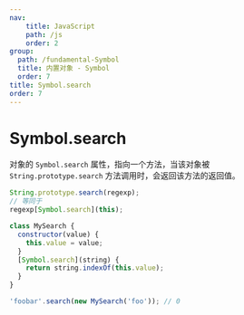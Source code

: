 ```yaml
---
nav:
    title: JavaScript
    path: /js
    order: 2
group:
  path: /fundamental-Symbol
  title: 内置对象 - Symbol
  order: 7
title: Symbol.search
order: 7
---
```


# Symbol.search

对象的 `Symbol.search` 属性，指向一个方法，当该对象被 `String.prototype.search` 方法调用时，会返回该方法的返回值。

```js
String.prototype.search(regexp);
// 等同于
regexp[Symbol.search](this);

class MySearch {
  constructor(value) {
    this.value = value;
  }
  [Symbol.search](string) {
    return string.indexOf(this.value);
  }
}

'foobar'.search(new MySearch('foo')); // 0
```
